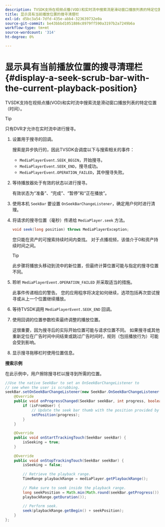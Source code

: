 ```yaml
---
description: TVSDK支持在视频点播(VOD)和实时流中搜索流是滑动窗口播放列表的特定位置（时间）。
title: 显示具有当前播放位置的搜寻清理栏
exl-id: d5bc3a54-7dfd-435e-abb4-323639732e0a
source-git-commit: be43bbbd1051886c8979ff590a3197b2a7249b6a
workflow-type: tm+mt
source-wordcount: '314'
ht-degree: 0%

---
```


# 显示具有当前播放位置的搜寻清理栏 {#display-a-seek-scrub-bar-with-the-current-playback-position}

TVSDK支持在视频点播(VOD)和实时流中搜索流是滑动窗口播放列表的特定位置（时间）。

>[!TIP]
>
>只有DVR才允许在实时流中进行搜寻。

1. 设置用于搜寻的回调。

   搜索是异步执行的，因此TVSDK会调度以下与搜索相关的事件：

   * `MediaPlayerEvent.SEEK_BEGIN`，开始搜寻。
   * `MediaPlayerEvent.SEEK_END`，搜寻成功。
   * `MediaPlayerEvent.OPERATION_FAILED`，其中搜寻失败。

1. 等待播放器处于有效的状态以进行搜寻。

   有效状态为“准备”、“完成”、“暂停”和“正在播放”。
1. 使用本机 `SeekBar` 要设置 `OnSeekBarChangeListener`，确定用户何时进行清理。
1. 将请求的搜寻位置（毫秒）传递给 `MediaPlayer.seek` 方法。

   ```java
   void seek(long position) throws MediaPlayerException;
   ```

   您只能在资产的可搜索持续时间内查找。 对于点播视频，该值介于0和资产持续时间之间。

   >[!TIP]
   >
   >此步骤将播放头移动到流中的新位置，但最终计算位置可能与指定的搜寻位置不同。

1. 聆听 `MediaPlayerEvent.OPERATION_FAILED` 并采取适当的措施。

   此事件传递相应的警告。 您的应用程序将决定如何继续，选项包括再次尝试搜寻或从上一个位置继续播放。

1. 等待TVSDK调用 `MediaPlayerEvent.SEEK_END` 回调。
1. 使用回调的位置参数检索最终调整的播放位置。

   这很重要，因为搜寻后的实际开始位置可能与请求位置不同。 如果搜寻或其他重新定位在广告时间中间结束或跳过广告时间时，规则（包括播放行为）可能会受到影响。

1. 显示搜寻拖移栏时使用位置信息。

<!--<a id="example_EEB73818260C43C8B5AE12BA68548AB7"></a>-->

**搜索示例**

在此示例中，用户擦除搜寻栏以搜寻到所需的位置。

```java
//Use the native SeekBar to set an OnSeekBarChangeListener to 
// see when the user is scrubbing. 
seekBar.setOnSeekBarChangeListener(new SeekBar.OnSeekBarChangeListener() { 
    @Override 
    public void onProgressChanged(SeekBar seekBar, int progress, boolean isFromUser) { 
        if (isFromUser) { 
            // Update the seek bar thumb with the position provided by the user. 
            setPosition(progress); 
        } 
    } 
 
    @Override 
    public void onStartTrackingTouch(SeekBar seekBar) { 
        isSeeking = true; 
    } 
 
    @Override 
    public void onStopTrackingTouch(SeekBar seekBar) { 
        isSeeking = false; 
 
        // Retrieve the playback range. 
        TimeRange playbackRange = mediaPlayer.getPlaybackRange(); 
 
        // Make sure to seek inside the playback range. 
        long seekPosition = Math.min(Math.round(seekBar.getProgress()), 
        playbackRange.getDuration()); 
     
        // Perform seek. 
        seek(playbackRange.getBegin() + seekPosition); 
    } 
}; 
```

